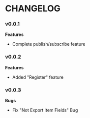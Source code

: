 # CHANGELOG

### v0.0.1

**Features**

* Complete publish/subscribe feature

### v0.0.2

**Features**

* Added "Register" feature

### v0.0.3

**Bugs**

* Fix "Not Export Item Fields" Bug
